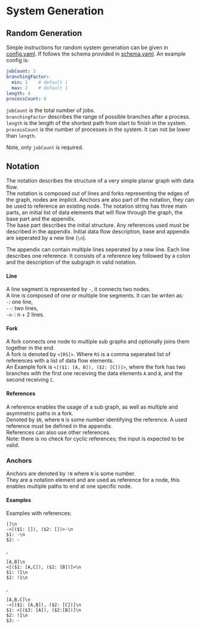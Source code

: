 # System Generation

## Random Generation
Simple instructions for random system generation can be given in [config.yaml](config.yaml).
If follows the schema provided in [schema.yaml](schema.yaml).
An example config is:
```yaml
jobCount: 3
branchingFactor:
  min: 1    # default 1
  max: 2    # default 1
length: 4
processCount: 6
```
```jobCount``` is the total number of jobs.  
```branchingFactor``` describes the range of possible branches after a process.  
```length``` is the length of the shortest path from start to finish in the system.  
```processCount``` is the number of processes in the system. It can not be lower than ```length```.

Note, only ```jobCount``` is required.

## Notation
The notation describes the structure of a very simple planar graph with data flow.  
The notation is composed out of lines and forks representing the edges of the graph, nodes are implicit.
Anchors are also part of the notation, they can be used to reference an existing node.
The notation string has three main parts, an initial list of data elements that will flow through the graph, 
the base part and the appendix.  
The base part describes the initial structure. 
Any references used must be described in the appendix.
Initial data flow description, base and appendix are seperated by a new line (```\n```).

The appendix can contain multiple lines seperated by a new line.
Each line describes one reference. 
It consists of a reference key followed by a colon and the description of the subgraph in valid notation.


#### Line
A line segment is represented by ```-```, it connects two nodes.  
A line is composed of one or multiple line segments. It can be writen as:  
```-```: one line,  
```--```: two lines,  
```-n-```: n + 2 lines.

#### Fork
A fork connects one node to multiple sub graphs and optionally joins them together in the end.  
A fork is denoted by ```<[RS]>```. Where ```RS``` is a comma seperated list of references 
with a list of data flow elements.  
An Example fork is ```<[($1: [A, B]), ($2: [C])]>```, where the fork has two branches with the first one receiving 
the data elements ```A``` and ```B```, and the second receiving ```C```.

#### References
A reference enables the usage of a sub graph, as well as multiple and asymmetric paths in a fork.  
Denoted by ```$N```, where ```N``` is some number identifying the reference. 
A used reference must be defined in the appendix.  
References can also use other references.  
Note: there is no check for cyclic references; the input is expected to be valid.

### Anchors
Anchors are denoted by ```!N``` where ```N``` is some number.  
They are a notation element and are used as reference for a node, 
this enables multiple paths to end at one specific node.

#### Examples

Examples with references:  
```
[]\n
-<[($1: []), ($2: [])>-\n
$1: -\n
$2: -
```
,  

```
[A,B]\n
<[($1: [A,C]), ($2: [B])]>\n
$1: !1\n
$2: !1\n
```
,
```
[A,B,C]\n
-<[($1: [A,B]), ($2: [C])]\n
$1: <[($3: [A]), ($2:[B])]\n
$2: !1\n
$3: -
```


